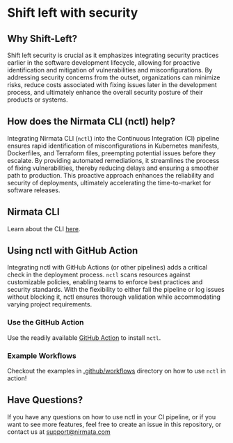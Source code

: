 # Shift left with security

## Why Shift-Left?
Shift left security is crucial as it emphasizes integrating security practices earlier in the software development lifecycle, allowing for proactive identification and mitigation of vulnerabilities and misconfigurations. By addressing security concerns from the outset, organizations can minimize risks, reduce costs associated with fixing issues later in the development process, and ultimately enhance the overall security posture of their products or systems.

## How does the Nirmata CLI (nctl) help?
Integrating Nirmata CLI (`nctl`) into the Continuous Integration (CI) pipeline ensures rapid identification of misconfigurations in Kubernetes manifests, Dockerfiles, and Terraform files, preempting potential issues before they escalate. By providing automated remediations, it streamlines the process of fixing vulnerabilities, thereby reducing delays and ensuring a smoother path to production. This proactive approach enhances the reliability and security of deployments, ultimately accelerating the time-to-market for software releases.

## Nirmata CLI
Learn about the CLI [here](https://docs.nirmata.io/docs/npmk/nctl/).

## Using nctl with GitHub Action
Integrating nctl with GitHub Actions (or other pipelines) adds a critical check in the deployment process. `nctl` scans resources against customizable policies, enabling teams to enforce best practices and security standards. With the flexibility to either fail the pipeline or log issues without blocking it, nctl ensures thorough validation while accommodating varying project requirements.

### Use the GitHub Action
Use the readily available [GitHub Action](https://github.com/marketplace/actions/nctl-scan-installer) to install `nctl`.

### Example Workflows
Checkout the examples in [.github/workflows](./.github/workflows) directory on how to use `nctl` in action!

## Have Questions?
If you have any questions on how to use nctl in your CI pipeline, or if you want to see more features, feel free to create an issue in this repository, or contact us at [support@nirmata.com](support@nirmata.com)


